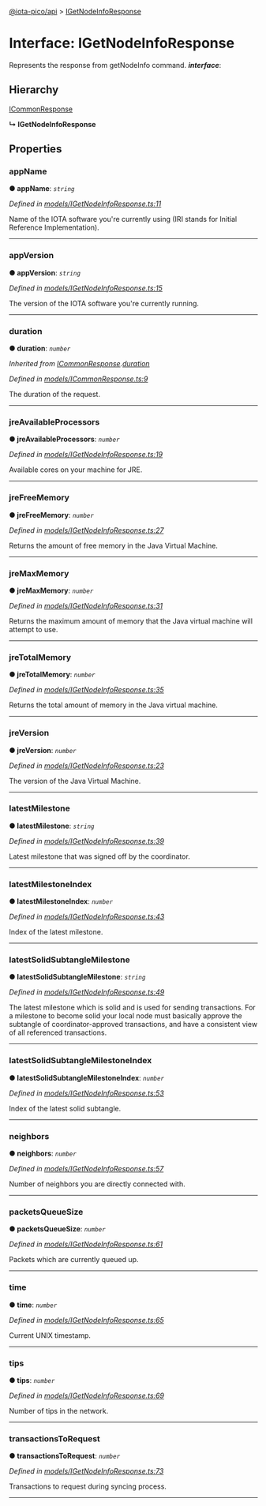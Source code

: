 [@iota-pico/api](../README.md) > [IGetNodeInfoResponse](../interfaces/igetnodeinforesponse.md)



# Interface: IGetNodeInfoResponse


Represents the response from getNodeInfo command.
*__interface__*: 


## Hierarchy


 [ICommonResponse](icommonresponse.md)

**↳ IGetNodeInfoResponse**








## Properties
<a id="appname"></a>

###  appName

**●  appName**:  *`string`* 

*Defined in [models/IGetNodeInfoResponse.ts:11](https://github.com/iotaeco/iota-pico-api/blob/5964d8f/src/models/IGetNodeInfoResponse.ts#L11)*



Name of the IOTA software you're currently using (IRI stands for Initial Reference Implementation).




___

<a id="appversion"></a>

###  appVersion

**●  appVersion**:  *`string`* 

*Defined in [models/IGetNodeInfoResponse.ts:15](https://github.com/iotaeco/iota-pico-api/blob/5964d8f/src/models/IGetNodeInfoResponse.ts#L15)*



The version of the IOTA software you're currently running.




___

<a id="duration"></a>

###  duration

**●  duration**:  *`number`* 

*Inherited from [ICommonResponse](icommonresponse.md).[duration](icommonresponse.md#duration)*

*Defined in [models/ICommonResponse.ts:9](https://github.com/iotaeco/iota-pico-api/blob/5964d8f/src/models/ICommonResponse.ts#L9)*



The duration of the request.




___

<a id="jreavailableprocessors"></a>

###  jreAvailableProcessors

**●  jreAvailableProcessors**:  *`number`* 

*Defined in [models/IGetNodeInfoResponse.ts:19](https://github.com/iotaeco/iota-pico-api/blob/5964d8f/src/models/IGetNodeInfoResponse.ts#L19)*



Available cores on your machine for JRE.




___

<a id="jrefreememory"></a>

###  jreFreeMemory

**●  jreFreeMemory**:  *`number`* 

*Defined in [models/IGetNodeInfoResponse.ts:27](https://github.com/iotaeco/iota-pico-api/blob/5964d8f/src/models/IGetNodeInfoResponse.ts#L27)*



Returns the amount of free memory in the Java Virtual Machine.




___

<a id="jremaxmemory"></a>

###  jreMaxMemory

**●  jreMaxMemory**:  *`number`* 

*Defined in [models/IGetNodeInfoResponse.ts:31](https://github.com/iotaeco/iota-pico-api/blob/5964d8f/src/models/IGetNodeInfoResponse.ts#L31)*



Returns the maximum amount of memory that the Java virtual machine will attempt to use.




___

<a id="jretotalmemory"></a>

###  jreTotalMemory

**●  jreTotalMemory**:  *`number`* 

*Defined in [models/IGetNodeInfoResponse.ts:35](https://github.com/iotaeco/iota-pico-api/blob/5964d8f/src/models/IGetNodeInfoResponse.ts#L35)*



Returns the total amount of memory in the Java virtual machine.




___

<a id="jreversion"></a>

###  jreVersion

**●  jreVersion**:  *`number`* 

*Defined in [models/IGetNodeInfoResponse.ts:23](https://github.com/iotaeco/iota-pico-api/blob/5964d8f/src/models/IGetNodeInfoResponse.ts#L23)*



The version of the Java Virtual Machine.




___

<a id="latestmilestone"></a>

###  latestMilestone

**●  latestMilestone**:  *`string`* 

*Defined in [models/IGetNodeInfoResponse.ts:39](https://github.com/iotaeco/iota-pico-api/blob/5964d8f/src/models/IGetNodeInfoResponse.ts#L39)*



Latest milestone that was signed off by the coordinator.




___

<a id="latestmilestoneindex"></a>

###  latestMilestoneIndex

**●  latestMilestoneIndex**:  *`number`* 

*Defined in [models/IGetNodeInfoResponse.ts:43](https://github.com/iotaeco/iota-pico-api/blob/5964d8f/src/models/IGetNodeInfoResponse.ts#L43)*



Index of the latest milestone.




___

<a id="latestsolidsubtanglemilestone"></a>

###  latestSolidSubtangleMilestone

**●  latestSolidSubtangleMilestone**:  *`string`* 

*Defined in [models/IGetNodeInfoResponse.ts:49](https://github.com/iotaeco/iota-pico-api/blob/5964d8f/src/models/IGetNodeInfoResponse.ts#L49)*



The latest milestone which is solid and is used for sending transactions. For a milestone to become solid your local node must basically approve the subtangle of coordinator-approved transactions, and have a consistent view of all referenced transactions.




___

<a id="latestsolidsubtanglemilestoneindex"></a>

###  latestSolidSubtangleMilestoneIndex

**●  latestSolidSubtangleMilestoneIndex**:  *`number`* 

*Defined in [models/IGetNodeInfoResponse.ts:53](https://github.com/iotaeco/iota-pico-api/blob/5964d8f/src/models/IGetNodeInfoResponse.ts#L53)*



Index of the latest solid subtangle.




___

<a id="neighbors"></a>

###  neighbors

**●  neighbors**:  *`number`* 

*Defined in [models/IGetNodeInfoResponse.ts:57](https://github.com/iotaeco/iota-pico-api/blob/5964d8f/src/models/IGetNodeInfoResponse.ts#L57)*



Number of neighbors you are directly connected with.




___

<a id="packetsqueuesize"></a>

###  packetsQueueSize

**●  packetsQueueSize**:  *`number`* 

*Defined in [models/IGetNodeInfoResponse.ts:61](https://github.com/iotaeco/iota-pico-api/blob/5964d8f/src/models/IGetNodeInfoResponse.ts#L61)*



Packets which are currently queued up.




___

<a id="time"></a>

###  time

**●  time**:  *`number`* 

*Defined in [models/IGetNodeInfoResponse.ts:65](https://github.com/iotaeco/iota-pico-api/blob/5964d8f/src/models/IGetNodeInfoResponse.ts#L65)*



Current UNIX timestamp.




___

<a id="tips"></a>

###  tips

**●  tips**:  *`number`* 

*Defined in [models/IGetNodeInfoResponse.ts:69](https://github.com/iotaeco/iota-pico-api/blob/5964d8f/src/models/IGetNodeInfoResponse.ts#L69)*



Number of tips in the network.




___

<a id="transactionstorequest"></a>

###  transactionsToRequest

**●  transactionsToRequest**:  *`number`* 

*Defined in [models/IGetNodeInfoResponse.ts:73](https://github.com/iotaeco/iota-pico-api/blob/5964d8f/src/models/IGetNodeInfoResponse.ts#L73)*



Transactions to request during syncing process.




___


